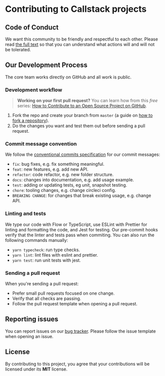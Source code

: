 # Contributing to Callstack projects

## Code of Conduct

We want this community to be friendly and respectful to each other. Please read [the full text](/CODE_OF_CONDUCT.md) so that you can understand what actions will and will not be tolerated.

## Our Development Process

The core team works directly on GitHub and all work is public.

### Development workflow

> **Working on your first pull request?** You can learn how from this _free_ series: [How to Contribute to an Open Source Project on GitHub](https://egghead.io/series/how-to-contribute-to-an-open-source-project-on-github).

1. Fork the repo and create your branch from `master` (a guide on [how to fork a repository](https://help.github.com/articles/fork-a-repo/)).
1. Do the changes you want and test them out before sending a pull request.

### Commit message convention

We follow the [conventional commits specification](https://www.conventionalcommits.org/en) for our commit messages:

- `fix`: bug fixes, e.g. fix something meaningful.
- `feat`: new features, e.g. add new API.
- `refactor`: code refactor, e.g. new folder structure.
- `docs`: changes into documentation, e.g. add usage example.
- `test`: adding or updating tests, eg unit, snapshot testing.
- `chore`: tooling changes, e.g. change circleci config.
- `BREAKING CHANGE`: for changes that break existing usage, e.g. change API.

### Linting and tests

We type our code with Flow or TypeScript, use ESLint with Prettier for linting and formatting the code, and Jest for testing. Our pre-commit hooks verify that the linter and tests pass when commiting. You can also run the following commands manually:

- `yarn typecheck`: run type checks.
- `yarn lint`: lint files with eslint and prettier.
- `yarn test`: run unit tests with jest.

### Sending a pull request

When you're sending a pull request:

- Prefer small pull requests focused on one change.
- Verify that all checks are passing.
- Follow the pull request template when opening a pull request.

## Reporting issues

You can report issues on our [bug tracker](https://github.com/callstack/super-app-showcase/issues). Please follow the issue template when opening an issue.

## License

By contributing to this project, you agree that your contributions will be licensed under its **MIT** license.
